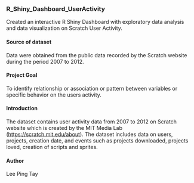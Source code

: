 ### R_Shiny_Dashboard_UserActivity
Created an interactive R Shiny Dashboard with exploratory data analysis and data visualization on Scratch User Activity.

#### Source of dataset
Data were obtained from the public data recorded by the Scratch website during the period 2007 to 2012. 
  
#### Project Goal
To identify relationship or association or pattern between variables or specific behavior on the users activity.

#### Introduction
The dataset contains user activity data from 2007 to 2012 on Scratch website which is created by the MIT Media Lab (https://scratch.mit.edu/about). The dataset includes data on users, projects, creation date, and events such as projects downloaded, projects loved, creation of scripts and sprites.
 
#### Author
Lee Ping Tay
